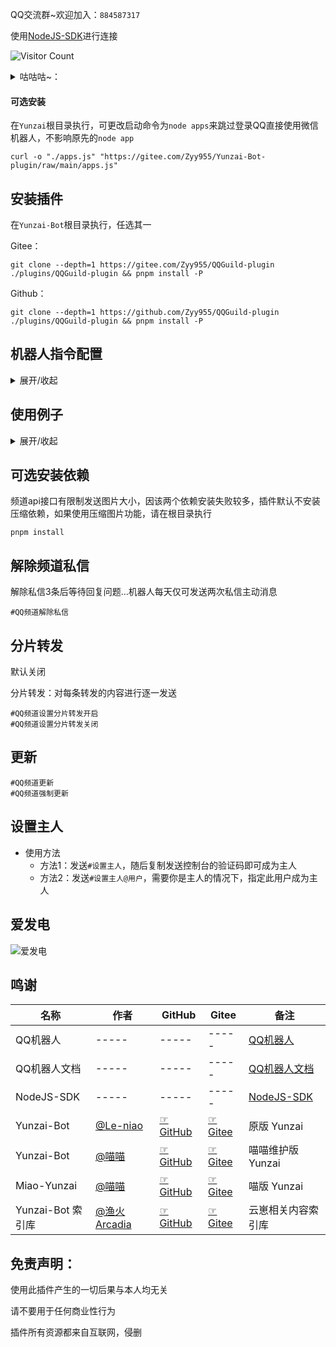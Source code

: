 QQ交流群~欢迎加入：`884587317`

使用[NodeJS-SDK](https://github.com/tencent-connect/bot-node-sdk)进行连接

![Visitor Count](https://profile-counter.glitch.me/Zyy955-QQGuild-plugin/count.svg)

<details><summary>咕咕咕~：</summary>
- [√] 基础消息收发
- [√] 撤回消息
- [√] 引用消息
- [√] 消息转发 
    - [ ] 优化消息转发逻辑 主流插件基本已经支持...
    - [√] `xiaoyao-cvs-plugin`插件的`#刷新ck`指令暂未适配...等待pr通过，可正常使用指令
- [√] 根据api返回的状态码对图片进行缩放后重新发送图片...例如`xiaoyao-cvs-plugin`的星铁图鉴
- [√] 替换url中成为链接的字符，使其可以正常发送... 
- [√] 将发送失败状态码和原因通过图片进行回复用户...
- [√] 可控制台执行`#QQ频道设置...`
- [√] 适配`Bot.pickGroup(group_id).sendMsg("QQGuild-plugin：主动消息")`方法
    - 私聊主动消息不打算适配 官方api只允许机器人每天向单个用户推送两条主动消息
- [ ] 适配设置、删除精华 应该不适配主体方法，会由插件自身完成...(再看)
- [√] 适配`设置主人`插件

</details>

#### 可选安装
在`Yunzai`根目录执行，可更改启动命令为`node apps`来跳过登录QQ直接使用微信机器人，不影响原先的`node app`
```
curl -o "./apps.js" "https://gitee.com/Zyy955/Yunzai-Bot-plugin/raw/main/apps.js"
```

## 安装插件

在`Yunzai-Bot`根目录执行，任选其一

Gitee：
```
git clone --depth=1 https://gitee.com/Zyy955/QQGuild-plugin ./plugins/QQGuild-plugin && pnpm install -P
```

Github：
```
git clone --depth=1 https://github.com/Zyy955/QQGuild-plugin ./plugins/QQGuild-plugin && pnpm install -P
```

## 机器人指令配置

<details><summary>展开/收起</summary>

支持在控制台配置机器人，例如输入`#QQ频道设置...`

添加机器人：
```
#QQ频道设置 是否沙盒:是否私域:appID:token 是=1 否=0
```

删除机器人：
```
#QQ频道设置 是否沙盒:是否私域:appID:token 是=1 否=0
```

查看机器人：
```
#QQ频道账号
```
</details>

## 使用例子

<details><summary>展开/收起</summary>

是否沙盒：`是`

是否私域：`是`

appID：`123456789`

token：`abcdefghijklmnopqrstuvwxyz123456`


添加机器人：
```
#QQ频道设置 1:1:123456789:abcdefghijklmnopqrstuvwxyz123456
```

删除机器人：
```
#QQ频道设置 1:1:123456789:abcdefghijklmnopqrstuvwxyz123456
```

查看机器人：
```
#QQ频道账号
```
</details>

## 可选安装依赖

频道api接口有限制发送图片大小，因该两个依赖安装失败较多，插件默认不安装压缩依赖，如果使用压缩图片功能，请在根目录执行
```
pnpm install
```

## 解除频道私信

解除私信3条后等待回复问题...机器人每天仅可发送两次私信主动消息
```
#QQ频道解除私信
```

## 分片转发

默认关闭

分片转发：对每条转发的内容进行逐一发送
```
#QQ频道设置分片转发开启
#QQ频道设置分片转发关闭
```

## 更新
```
#QQ频道更新
#QQ频道强制更新
```

## 设置主人

- 使用方法
  - 方法1：发送`#设置主人`，随后复制发送控制台的验证码即可成为主人
  - 方法2：发送`#设置主人@用户`，需要你是主人的情况下，指定此用户成为主人

## 爱发电

![爱发电](https://cdn.jsdelivr.net/gh/Zyy955/imgs/img/202308271209508.jpeg)



## 鸣谢

| 名称 | 作者 | GitHub | Gitee | 备注  | 
|------| ---- | ------ | ----- | ----- | 
| QQ机器人 | ----- | ----- | ----- | [QQ机器人](https://q.qq.com/) |
| QQ机器人文档 | ----- | ----- | ----- | [QQ机器人文档](https://bot.q.qq.com/wiki) |
| NodeJS-SDK | ----- | ----- | ----- | [NodeJS-SDK](https://github.com/tencent-connect/bot-node-sdk) |
| Yunzai-Bot | [@Le-niao](https://gitee.com/Le-niao) | [☞GitHub](https://github.com/Le-niao/Yunzai-Bot) | [☞Gitee](https://gitee.com/Le-niao/Yunzai-Bot) | 原版 Yunzai |
| Yunzai-Bot | [@喵喵](https://gitee.com/yoimiya-kokomi) | [☞GitHub](https://github.com/yoimiya-kokomi/Yunzai-Bot) | [☞Gitee](https://gitee.com/yoimiya-kokomi/Yunzai-Bot) | 喵喵维护版 Yunzai |
| Miao-Yunzai | [@喵喵](https://gitee.com/yoimiya-kokomi) | [☞GitHub](https://github.com/yoimiya-kokomi/Miao-Yunzai) | [☞Gitee](https://gitee.com/yoimiya-kokomi/Miao-Yunzai) | 喵版 Yunzai |
| Yunzai-Bot 索引库 | [@渔火Arcadia](https://gitee.com/yhArcadia) | [☞GitHub](https://github.com/yhArcadia/Yunzai-Bot-plugins-index) | [☞Gitee](https://gitee.com/yhArcadia/Yunzai-Bot-plugins-index) | 云崽相关内容索引库 |

## 免责声明：
使用此插件产生的一切后果与本人均无关

请不要用于任何商业性行为

插件所有资源都来自互联网，侵删
